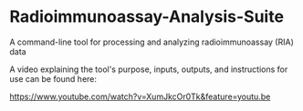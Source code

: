 # Radioimmunoassay-Analysis-Suite
A command-line tool for processing and analyzing radioimmunoassay (RIA) data

A video explaining the tool's purpose, inputs, outputs, and instructions for use can be found here: 

https://www.youtube.com/watch?v=XumJkcOr0Tk&feature=youtu.be
